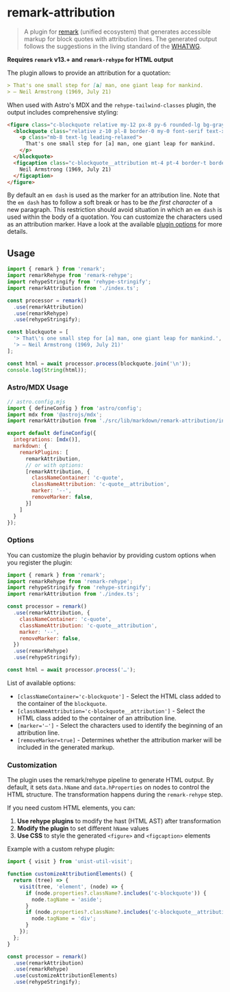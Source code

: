 # remark-attribution

> A plugin for [remark](https://github.com/remarkjs/remark) (unified ecosystem) that
> generates accessible markup for block quotes with attribution lines. The
> generated output follows the suggestions in the living standard of the
> [WHATWG](https://html.spec.whatwg.org/multipage/grouping-content.html#the-blockquote-element).

**Requires `remark` v13.+ and `remark-rehype` for HTML output**

The plugin allows to provide an attribution for a quotation:

```md
> That's one small step for [a] man, one giant leap for mankind.
> — Neil Armstrong (1969, July 21)
```

When used with Astro's MDX and the `rehype-tailwind-classes` plugin, the output includes comprehensive styling:

```html
<figure class="c-blockquote relative my-12 px-8 py-6 rounded-lg bg-gray-100 dark:bg-gray-800 border-l-4 border-[var(--color-primary)] before:content-['"'] before:absolute before:top-2 before:left-2 before:text-6xl before:font-serif before:leading-none before:text-[var(--color-primary)] before:opacity-30">
  <blockquote class="relative z-10 pl-8 border-0 my-0 font-serif text-xl italic text-[var(--color-text)]">
    <p class="mb-8 text-lg leading-relaxed">
      That's one small step for [a] man, one giant leap for mankind.
    </p>
  </blockquote>
  <figcaption class="c-blockquote__attribution mt-4 pt-4 border-t border-gray-300 dark:border-gray-600 text-sm font-sans italic text-[var(--color-text-offset)] before:content-['—_'] before:text-[var(--color-primary)]">
    Neil Armstrong (1969, July 21)
  </figcaption>
</figure>
```

By default an `em dash` is used as the marker for an attribution line. Note that the `em dash` has to follow a soft break or has to be *the first character* of a new paragraph. This restriction should avoid situation in which an `em dash` is used within the body of a quotation. You can customize the characters used as an attribution marker. Have a look at the available [plugin options](#options) for more details.

## Usage

```js
import { remark } from 'remark';
import remarkRehype from 'remark-rehype';
import rehypeStringify from 'rehype-stringify';
import remarkAttribution from './index.ts';

const processor = remark()
  .use(remarkAttribution)
  .use(remarkRehype)
  .use(rehypeStringify);

const blockquote = [
  '> That\'s one small step for [a] man, one giant leap for mankind.',
  '> — Neil Armstrong (1969, July 21)'
];

const html = await processor.process(blockquote.join('\n'));
console.log(String(html));
```

### Astro/MDX Usage

```js
// astro.config.mjs
import { defineConfig } from 'astro/config';
import mdx from '@astrojs/mdx';
import remarkAttribution from './src/lib/markdown/remark-attribution/index.ts';

export default defineConfig({
  integrations: [mdx()],
  markdown: {
    remarkPlugins: [
      remarkAttribution,
      // or with options:
      [remarkAttribution, {
        classNameContainer: 'c-quote',
        classNameAttribution: 'c-quote__attribution',
        marker: '--',
        removeMarker: false,
      }]
    ]
  }
});
```

### Options

You can customize the plugin behavior by providing custom options when you register the plugin:

```js
import { remark } from 'remark';
import remarkRehype from 'remark-rehype';
import rehypeStringify from 'rehype-stringify';
import remarkAttribution from './index.ts';

const processor = remark()
  .use(remarkAttribution, {
    classNameContainer: 'c-quote',
    classNameAttribution: 'c-quote__attribution',
    marker: '--',
    removeMarker: false,
  })
  .use(remarkRehype)
  .use(rehypeStringify);

const html = await processor.process('…');
```

List of available options:

* `[classNameContainer='c-blockquote']` - Select the HTML class added to the container of the `blockquote`.
* `[classNameAttribution='c-blockquote__attribution']` - Select the HTML class added to the container of an attribution line.
* `[marker='—']` - Select the characters used to identify the beginning of an attribution line.
* `[removeMarker=true]` - Determines whether the attribution marker will be included in the generated markup.

### Customization

The plugin uses the remark/rehype pipeline to generate HTML output. By default, it sets `data.hName` and `data.hProperties` on nodes to control the HTML structure. The transformation happens during the `remark-rehype` step.

If you need custom HTML elements, you can:

1. **Use rehype plugins** to modify the hast (HTML AST) after transformation
2. **Modify the plugin** to set different `hName` values
3. **Use CSS** to style the generated `<figure>` and `<figcaption>` elements

Example with a custom rehype plugin:

```js
import { visit } from 'unist-util-visit';

function customizeAttributionElements() {
  return (tree) => {
    visit(tree, 'element', (node) => {
      if (node.properties?.className?.includes('c-blockquote')) {
        node.tagName = 'aside';
      }
      if (node.properties?.className?.includes('c-blockquote__attribution')) {
        node.tagName = 'div';
      }
    });
  };
}

const processor = remark()
  .use(remarkAttribution)
  .use(remarkRehype)
  .use(customizeAttributionElements)
  .use(rehypeStringify);
```
